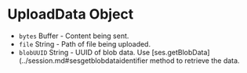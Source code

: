 # UploadData Object

* `bytes` Buffer - Content being sent.
* `file` String - Path of file being uploaded.
* `blobUUID` String - UUID of blob data. Use [ses.getBlobData](../session.md#sesgetblobdataidentifier method
  to retrieve the data.
